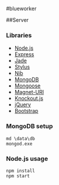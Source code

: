 #blueworker

##Server

### Libraries

- [Node.js](http://nodejs.org/)
- [Express](http://expressjs.com/)
- [Jade](http://jade-lang.com/)
- [Stylus](http://learnboost.github.io/stylus/)
- [Nib](http://visionmedia.github.io/nib/)
- [MongoDB](http://www.mongodb.org/)
- [Mongoose](http://mongoosejs.com/)
- [Magnet-URI](https://github.com/feross/magnet-uri)
- [Knockout.js](http://knockoutjs.com/)
- [jQuery](http://jquery.com/)
- [Bootstrap](http://getbootstrap.com/)

### MongoDB setup

    md \data\db
    mongod.exe

### Node.js usage

    npm install
    npm start

